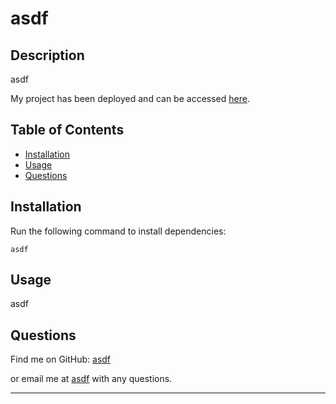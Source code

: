 # asdf

## Description 

asdf

My project has been deployed and can be accessed [here](asdf).


## Table of Contents
  
* [Installation](#installation)
* [Usage](#usage)
* [Questions](#questions)


## Installation

Run the following command to install dependencies:

```
asdf
```


## Usage 

asdf


## Questions

Find me on GitHub: [asdf](https://github.com/asdf)

or email me at [asdf](mailto:asdf) with any questions.

---
